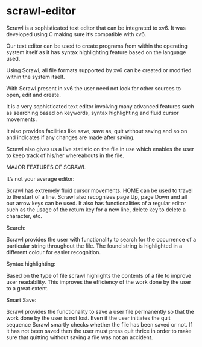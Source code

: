 # scrawl-editor


 
Scrawl is a sophisticated text editor that can be integrated to xv6. It was developed using C making sure it’s compatible with xv6.
 
Our text editor can be used to create programs from within the operating system itself as it has syntax highlighting feature based on the language used.
 
Using Scrawl, all file formats supported by xv6 can be created or modified within the system itself.
 
With Scrawl present in xv6 the user need not look for other sources to open, edit and create.
 
It is a very sophisticated text editor involving many advanced features such as searching based on keywords, syntax highlighting and fluid cursor movements.
 
It also provides facilities like save, save as, quit without saving and so on and indicates if any changes are made after saving.
 
Scrawl also gives us a live statistic on the file in use which enables the user to keep track of his/her whereabouts in the file.
 
 
MAJOR FEATURES OF SCRAWL
 
It’s not your average editor:
 
​​Scrawl has extremely fluid cursor movements. HOME can be used to travel to the start of a line. Scrawl also recognizes page Up, page Down and all our arrow keys can be used. It also has functionalities of a regular editor such as the usage of the return key for a new line, delete key to delete a character, etc.
 
Search:
 
​Scrawl provides the user with functionality to search for the occurrence of a particular string throughout the file. The found string is highlighted in a different colour for easier recognition.
 
Syntax highlighting:
 
​​Based on the type of file scrawl highlights the contents of a file to improve user readability. This improves the efficiency of the work done by the user to a great extent.
 
Smart Save:
 
​​Scrawl provides the functionality to save a user file permanently so that the work done by the user is not lost. Even if the user initiates the quit sequence Scrawl smartly checks whether the file has been saved or not. If it has not been saved then the user must press quit thrice in order to make sure that quitting without saving a file was not an accident. 
 
 
 
